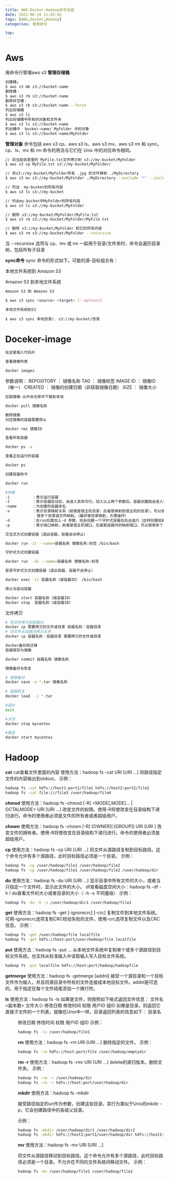 ```yaml
---
title: AWS-Docker-Hadoop命令总结
date: 2021-06-19 11:43:45
tags: [AWS,Docker,Hadoop]
categories: 常用命令

top:
---
```


# Aws

用命令行管理aws s3
**管理存储桶**

```bash
创建桶;
$ aws s3 mb s3://bucket-name
删除桶：
$ aws s3 rb s3://bucket-name
删除非空桶：
$ aws s3 rb s3://bucket-name --force
列出存储桶
$ aws s3 ls
列出存储桶中所有的对象和文件夹
$ aws s3 ls s3://bucket-name
列出桶中  bucket-name/ MyFolder 中的对象
$ aws s3 ls s3://bucket-name/MyFolder
```
<!-- more -->

**管理对象**
命令包括 aws s3 cp、aws s3 ls、aws s3 mv、aws s3 rm 和 sync。cp、ls、mv 和 rm 命令的用法与它们在 Unix 中的对应命令相同。

```bash
// 将当前目录里的 MyFile.txt文件拷贝到 s3://my-bucket/MyFolder
$ aws s3 cp MyFile.txt s3://my-bucket/MyFolder/

// 将s3://my-bucket/MyFolder所有 .jpg 的文件移到 ./MyDirectory
$ aws s3 mv s3://my-bucket/MyFolder ./MyDirectory --exclude '*' --include '*.jpg' --recursive

// 列出  my-bucket的所有内容
$ aws s3 ls s3://my-bucket

// 列出my-bucket中MyFolder的所有内容
$ aws s3 ls s3://my-bucket/MyFolder

// 删除 s3://my-bucket/MyFolder/MyFile.txt
$ aws s3 rm s3://my-bucket/MyFolder/MyFile.txt

// 删除 s3://my-bucket/MyFolder 和它的所有内容
$ aws s3 rm s3://my-bucket/MyFolder --recursive

```
当 --recursive 选项与 cp、mv 或 rm 一起用于目录/文件夹时，命令会遍历目录树，包括所有子目录

**sync命令**
sync 命令的形式如下。可能的源-目标组合有：

本地文件系统到 Amazon S3

Amazon S3 到本地文件系统


```bash
Amazon S3 到 Amazon S3

$ aws s3 sync <source> <target> [--options]

本地文件系统到S3
 
$ aws s3 sync 本地目录/. s3://my-bucket/目录
```



# Doceker-image

```bash
在这里插入代码片
```

```bash
查看镜像列表

docker images
```
参数说明：
REPOSITORY ： 镜像名称
TAG        ： 镜像标签
IMAGE ID   ： 镜像ID（唯一）
CREATED    ： 镜像的创建日期（非获取镜像日期）
SIZE       ： 镜像大小

```bash
拉取镜像-从中央仓库中下载到本地

docker pull 镜像名称
```

```bash
删除镜像
对应镜像的容器需要停止

docker rmi 镜像ID
```

```bash
查看所有容器

docker ps -a
```

```bash
查看正在运行的容器

docker ps
```

```bash
创建容器命令

docker run

#参数 
-i          ：表示运行容器
-t          ：表示容器启动后，会进入其命令行。加入以上两个参数后，容器创建就会进入容器，即分配一个伪终端
-name       ：为创建的容器命名
-v          ：表示目录映射关系（前面是宿主机目录，后者是映射到宿主机的目录），可以使用多个 -v
              做多个目录或文件映射。（最好做目录映射，方便操作）
-d          ：在run后面加上-d 参数，则会创建一个守护式容器在后台运行（这样创建容器后不会自动登录容器，如果只加 -i -t 两个参数，创建后就会自动进入容器）
-p          ：表示端口映射，前者是宿主机端口，后者是容器内的映射端口。可以使用多个 -p 做多个端口映射
```

```bash
交互式方式创建容器（退出容器，容器自动停止）

docker run -it --name=容器名称 镜像名称:标签 /bin/bash
```

```bash
守护式方式创建容器

docker run  -di --name=容器名称 镜像名称:标签
```

```bash
登录守护式方式创建容器（退出容器，容器不会停止）

docker exec -it 容器名称（或容器ID） /bin/bash
```

```bash
停止与启动容器

docker start 容器名称（或容器ID）
docker stop  容器名称（或容器ID）
```

文件拷贝
```bash
# 将文件拷贝到容器内
docker cp 需要拷贝的文件或目录 容器名称：容器目录
# 将文件从容器内拷贝出来
docker cp 容器名称：容器目录 需要拷贝的文件或目录
```

```bash
docker备份和迁移
容器保存为镜像

docker commit 容器名称 镜像名称
```

```bash
镜像备份与恢复

# 镜像备份
docker save -o *.tar 镜像名称
 
# 镜像恢复
docker load  -i *.tar
```

```bash
#退出
exit

#关闭
docker stop mycentos

#重启
docker start mycentos
```

# Hadoop
**cat**
cat查看文件里面的内容
使用方法：hadoop fs -cat URI [URI …]
将路径指定文件的内容输出到stdout。
示例：

```bash
hadoop fs -cat hdfs://host1:port1/file1 hdfs://host2:port2/file2
hadoop fs -cat file:///file3 /user/hadoop/file4
```
**chmod**
使用方法：hadoop fs -chmod [-R] <MODE[,MODE]... | OCTALMODE> URI [URI …]
改变文件的权限。使用-R将使改变在目录结构下递归进行。命令的使用者必须是文件的所有者或者超级用户。

**chown**
使用方法：hadoop fs -chown [-R] [OWNER][:[GROUP]] URI [URI ]
改变文件的拥有者。使用-R将使改变在目录结构下递归进行。命令的使用者必须是超级用户。

**cp**
使用方法：hadoop fs -cp URI [URI …] <dest>
将文件从源路径复制到目标路径。这个命令允许有多个源路径，此时目标路径必须是一个目录。
示例：
```bash
hadoop fs -cp /user/hadoop/file1 /user/hadoop/file2
hadoop fs -cp /user/hadoop/file1 /user/hadoop/file2 /user/hadoop/dir
```
**du**
使用方法：hadoop fs -du URI [URI …]
显示目录中所有文件的大小，或者当只指定一个文件时，显示此文件的大小。
df查看磁盘空间大小：hadoop fs -df -h /
du查看文件的大小或者目录的大小（ -h -s 不同量级）
示例：
```bash
hadoop fs -du -h -s /user/hadoop/dir1 /user/hadoop/file1
```
**get**
使用方法：hadoop fs -get [-ignorecrc] [-crc] <src> <localdst>
复制文件到本地文件系统。可用-ignorecrc选项复制CRC校验失败的文件。使用-crc选项复制文件以及CRC信息。
示例：

```bash
hadoop fs -get /user/hadoop/file localfile
hadoop fs -get hdfs://host:port/user/hadoop/file localfile
```

**put**
使用方法：hadoop fs -put <localsrc> ... <dst>
从本地文件系统中复制单个或多个源路径到目标文件系统。也支持从标准输入中读取输入写入目标文件系统。

```bash
hadoop fs -put localfile hdfs://host:port/hadoop/hadoopfile
```
**getmerge**
使用方法：hadoop fs -getmerge <src> <localdst> [addnl]
接受一个源目录和一个目标文件作为输入，并且将源目录中所有的文件连接成本地目标文件。addnl是可选的，用于指定在每个文件结尾添加一个换行符。

**ls**
使用方法：hadoop fs -ls <args>
如果是文件，则按照如下格式返回文件信息：
文件名 <副本数> 文件大小 修改日期 修改时间 权限 用户ID 组ID
如果是目录，则返回它直接子文件的一个列表，就像在Unix中一样。目录返回列表的信息如下：
目录名 <dir> 修改日期 修改时间 权限 用户ID 组ID
示例：
```bash
hadoop fs -ls /user/hadoop/file1 
```
**rm**
使用方法：hadoop fs -rm URI [URI …]
删除指定的文件。
示例：
```bash
hadoop fs -rm hdfs://host:port/file /user/hadoop/emptydir
```
**rm -r**
使用方法：hadoop fs -rmr URI [URI …]
delete的递归版本。删除文件夹。
示例：

```bash
hadoop fs -rm -r /user/hadoop/dir
hadoop fs -rm -r hdfs://host:port/user/hadoop/dir
```

**mkdir**
使用方法：hadoop fs -mkdir <paths>

接受路径指定的uri作为参数，创建这些目录。其行为类似于Unix的mkdir -p，它会创建路径中的各级父目录。

示例：

```bash
hadoop fs -mkdir /user/hadoop/dir1 /user/hadoop/dir2
hadoop fs -mkdir hdfs://host1:port1/user/hadoop/dir hdfs://host2:port2/user/hadoop/dir
```
**mv**
使用方法：hadoop fs -mv URI [URI …] <dest>

将文件从源路径移动到目标路径。这个命令允许有多个源路径，此时目标路径必须是一个目录。不允许在不同的文件系统间移动文件。
示例：
```bash
hadoop fs -mv /user/hadoop/file1 /user/hadoop/file2 
```


